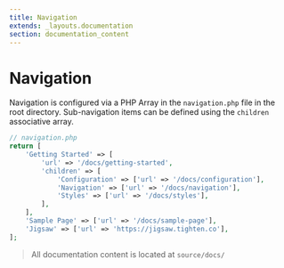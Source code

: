 ```yaml
---
title: Navigation
extends: _layouts.documentation
section: documentation_content
---
```



# Navigation

Navigation is configured via a PHP Array in the `navigation.php` file in the root directory. Sub-navigation items can be defined using the `children` associative array.

```php
// navigation.php
return [
    'Getting Started' => [
        'url' => '/docs/getting-started',
        'children' => [
            'Configuration' => ['url' => '/docs/configuration'],
            'Navigation' => ['url' => '/docs/navigation'],
            'Styles' => ['url' => '/docs/styles'],
        ],
    ],
    'Sample Page' => ['url' => '/docs/sample-page'],
    'Jigsaw' => ['url' => 'https://jigsaw.tighten.co'],
];
```
> All documentation content is located at `source/docs/`
